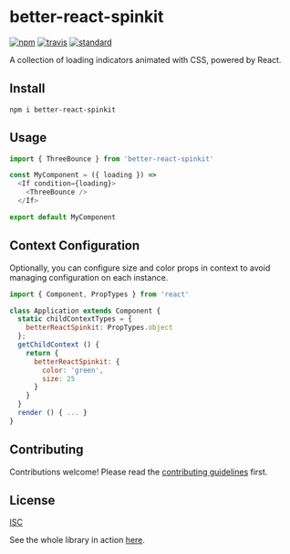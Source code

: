 # better-react-spinkit

[![npm][npm-image]][npm-url]
[![travis][travis-image]][travis-url]
[![standard][standard-image]][standard-url]

[npm-image]: https://img.shields.io/npm/v/better-react-spinkit.svg?style=flat-square
[npm-url]: https://www.npmjs.com/package/better-react-spinkit
[travis-image]: https://img.shields.io/travis/bentatum/better-react-spinkit.svg?style=flat-square
[travis-url]: https://travis-ci.org/bentatum/better-react-spinkit
[standard-image]: https://img.shields.io/badge/code%20style-standard-brightgreen.svg?style=flat-square
[standard-url]: http://npm.im/standard

A collection of loading indicators animated with CSS, powered by React.

## Install
`npm i better-react-spinkit`

## Usage

```js
import { ThreeBounce } from 'better-react-spinkit'

const MyComponent = ({ loading }) =>
  <If condition={loading}>
    <ThreeBounce />
  </If>

export default MyComponent
```

## Context Configuration
Optionally, you can configure size and color props in context to avoid managing configuration on each instance.
```js
import { Component, PropTypes } from 'react'

class Application extends Component {
  static childContextTypes = {
    betterReactSpinkit: PropTypes.object
  };
  getChildContext () {
    return {
      betterReactSpinkit: {
        color: 'green',
        size: 25
      }
    }
  }
  render () { ... }
}
```

## Contributing

Contributions welcome! Please read the [contributing guidelines](CONTRIBUTING.md) first.

## License

[ISC](LICENSE.md)

See the whole library in action [here](http://benjamintatum.com/better-react-spinkit).
